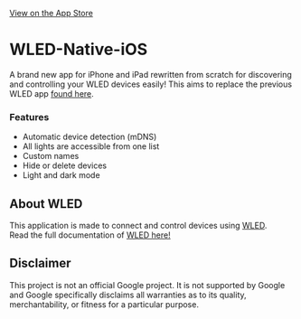 [View on the App Store](https://apps.apple.com/us/app/wled-native/id6446207239)

# WLED-Native-iOS
A brand new app for iPhone and iPad rewritten from scratch for discovering and controlling your WLED devices easily!
This aims to replace the previous WLED app [found here](https://github.com/Aircoookie/WLED-App).

### Features
- Automatic device detection (mDNS)
- All lights are accessible from one list
- Custom names
- Hide or delete devices
- Light and dark mode

## About WLED

This application is made to connect and control devices using [WLED](https://github.com/Aircoookie/WLED).  
Read the full documentation of [WLED here!](https://kno.wled.ge/)

## Disclaimer

This project is not an official Google project. It is not supported by
Google and Google specifically disclaims all warranties as to its quality,
merchantability, or fitness for a particular purpose.

